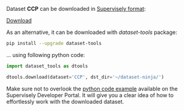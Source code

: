 Dataset **CCP** can be downloaded in [Supervisely format](https://developer.supervisely.com/api-references/supervisely-annotation-json-format):

 [Download](https://assets.supervisely.com/remote/eyJsaW5rIjogInMzOi8vc3VwZXJ2aXNlbHktZGF0YXNldHMvMjQzOF9DQ1AvY2NwLURhdGFzZXROaW5qYS50YXIiLCAic2lnIjogInFMMmUxR0dmdmRuZThGS3UvVXVsL2U0R1ZoYTVFSjBrRUFORzdTN2tvOFk9In0=?response-content-disposition=attachment%3B%20filename%3D%22ccp-DatasetNinja.tar%22)

As an alternative, it can be downloaded with *dataset-tools* package:
``` bash
pip install --upgrade dataset-tools
```

... using following python code:
``` python
import dataset_tools as dtools

dtools.download(dataset='CCP', dst_dir='~/dataset-ninja/')
```
Make sure not to overlook the [python code example](https://developer.supervisely.com/getting-started/python-sdk-tutorials/iterate-over-a-local-project) available on the Supervisely Developer Portal. It will give you a clear idea of how to effortlessly work with the downloaded dataset.

